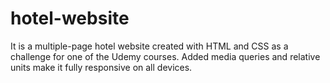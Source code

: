 # hotel-website
It is a multiple-page hotel website created with HTML and CSS as a challenge for one of the Udemy courses. Added media queries and relative units make it fully responsive on all devices. 
